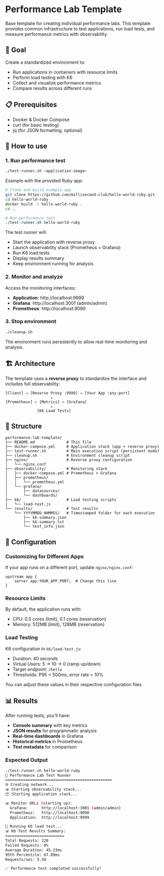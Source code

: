 # Performance Lab Template

Base template for creating individual performance labs. This template provides common infrastructure to test applications, run load tests, and measure performance metrics with observability.

## 🎯 Goal

Create a standardized environment to:
- Run applications in containers with resource limits
- Perform load testing with K6
- Collect and visualize performance metrics
- Compare results across different runs

## 📋 Prerequisites

- Docker & Docker Compose
- curl (for basic testing)
- jq (for JSON formatting, optional)

## 🚀 How to use

### 1. Run performance test
```bash
./test-runner.sh <application-image>
```

Example with the provided Ruby app:
```bash
# Clone and build example app
git clone https://github.com/millisecond-club/hello-world-ruby.git
cd hello-world-ruby
docker build -t hello-world-ruby .
cd ..

# Run performance test
./test-runner.sh hello-world-ruby
```

The test runner will:
- Start the application with reverse proxy
- Launch observability stack (Prometheus + Grafana)
- Run K6 load tests
- Display results summary
- Keep environment running for analysis

### 2. Monitor and analyze
Access the monitoring interfaces:
- **Application**: http://localhost:9999
- **Grafana**: http://localhost:3001 (admin/admin)
- **Prometheus**: http://localhost:9090

### 3. Stop environment
```bash
./cleanup.sh
```

The environment runs persistently to allow real-time monitoring and analysis.

## 🏗️ Architecture

The template uses a **reverse proxy** to standardize the interface and includes full observability:

```
[Client] → [Reverse Proxy :9999] → [Your App :any-port]
                    ↓
[Prometheus] ← [Metrics] → [Grafana]
                    ↓
              [K6 Load Tests]
```

## 📁 Structure

```
performance-lab-template/
├── README.md              # This file
├── docker-compose.yml     # Application stack (app + reverse proxy)
├── test-runner.sh         # Main execution script (persistent mode)
├── cleanup.sh             # Environment cleanup script
├── nginx/                 # Reverse proxy configuration
│   └── nginx.conf
├── observability/         # Monitoring stack
│   ├── docker-compose.yml # Prometheus + Grafana
│   ├── prometheus/
│   │   └── prometheus.yml
│   └── grafana/
│       ├── datasources/
│       └── dashboards/
├── k6/                    # Load testing scripts
│   └── load-test.js
└── results/               # Test results
    └── YYYYMMDD_HHMMSS/   # Timestamped folder for each execution
        ├── k6-summary.json
        ├── k6-summary.txt
        └── test_info.json
```

## 🔧 Configuration

### Customizing for Different Apps
If your app runs on a different port, update `nginx/nginx.conf`:
```nginx
upstream app {
    server app:YOUR_APP_PORT;  # Change this line
}
```

### Resource Limits
By default, the application runs with:
- CPU: 0.5 cores (limit), 0.1 cores (reservation)
- Memory: 512MB (limit), 128MB (reservation)

### Load Testing
K6 configuration in `k6/load-test.js`:
- Duration: 40 seconds
- Virtual Users: 5 → 10 → 0 (ramp up/down)
- Target endpoint: `/hello`
- Thresholds: P95 < 500ms, error rate < 10%

You can adjust these values in their respective configuration files.

## 📊 Results

After running tests, you'll have:
- **Console summary** with key metrics
- **JSON results** for programmatic analysis  
- **Real-time dashboards** in Grafana
- **Historical metrics** in Prometheus
- **Test metadata** for comparison

### Expected Output
```bash
./test-runner.sh hello-world-ruby
🚀 Performance Lab Test Runner
===============================================
🌐 Creating network...
📊 Starting observability stack...
📦 Starting application stack...

📊 Monitor URLs (starting up):
  Grafana:      http://localhost:3001 (admin/admin)
  Prometheus:   http://localhost:9090
  Application:  http://localhost:9999

🚀 Running K6 load test...
📊 K6 Test Results Summary:
==========================
Total Requests: 220
Failed Requests: 0%
Average Duration: 45.23ms
95th Percentile: 67.89ms
Requests/sec: 5.50

✅ Performance test completed successfully!
```